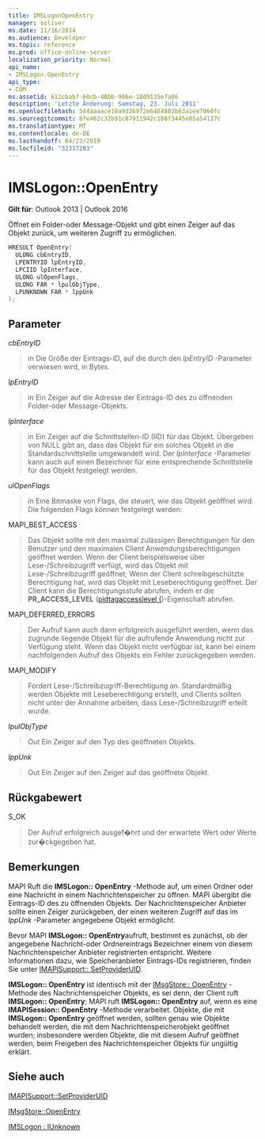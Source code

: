 ```yaml
---
title: IMSLogonOpenEntry
manager: soliver
ms.date: 11/16/2014
ms.audience: Developer
ms.topic: reference
ms.prod: office-online-server
localization_priority: Normal
api_name:
- IMSLogon.OpenEntry
api_type:
- COM
ms.assetid: 612cbab7-60cb-48bb-906e-18d9135e7a86
description: 'Letzte Änderung: Samstag, 23. Juli 2011'
ms.openlocfilehash: 544aaaace18a9d26972e6484803b63a1ee7060fc
ms.sourcegitcommit: 8fe462c32b91c87911942c188f3445e85a54137c
ms.translationtype: MT
ms.contentlocale: de-DE
ms.lasthandoff: 04/23/2019
ms.locfileid: "32317283"
---
```

# <a name="imslogonopenentry"></a>IMSLogon::OpenEntry

  
  
**Gilt für**: Outlook 2013 | Outlook 2016 
  
Öffnet ein Folder-oder Message-Objekt und gibt einen Zeiger auf das Objekt zurück, um weiteren Zugriff zu ermöglichen. 
  
```cpp
HRESULT OpenEntry(
  ULONG cbEntryID,
  LPENTRYID lpEntryID,
  LPCIID lpInterface,
  ULONG ulOpenFlags,
  ULONG FAR * lpulObjType,
  LPUNKNOWN FAR * lppUnk
);
```

## <a name="parameters"></a>Parameter

 _cbEntryID_
  
> in Die Größe der Eintrags-ID, auf die durch den _lpEntryID_ -Parameter verwiesen wird, in Bytes. 
    
 _lpEntryID_
  
> in Ein Zeiger auf die Adresse der Eintrags-ID des zu öffnenden Folder-oder Message-Objekts. 
    
 _lpInterface_
  
> in Ein Zeiger auf die Schnittstellen-ID (IID) für das Objekt. Übergeben von NULL gibt an, dass das Objekt für ein solches Objekt in die Standardschnittstelle umgewandelt wird. Der _lpInterface_ -Parameter kann auch auf einen Bezeichner für eine entsprechende Schnittstelle für das Objekt festgelegt werden. 
    
 _ulOpenFlags_
  
> in Eine Bitmaske von Flags, die steuert, wie das Objekt geöffnet wird. Die folgenden Flags können festgelegt werden:
    
MAPI_BEST_ACCESS 
  
> Das Objekt sollte mit den maximal zulässigen Berechtigungen für den Benutzer und den maximalen Client Anwendungsberechtigungen geöffnet werden. Wenn der Client beispielsweise über Lese-/Schreibzugriff verfügt, wird das Objekt mit Lese-/Schreibzugriff geöffnet; Wenn der Client schreibgeschützte Berechtigung hat, wird das Objekt mit Leseberechtigung geöffnet. Der Client kann die Berechtigungsstufe abrufen, indem er die **PR_ACCESS_LEVEL** ([pidtagaccesslevel (](pidtagaccesslevel-canonical-property.md))-Eigenschaft abrufen.
    
MAPI_DEFERRED_ERRORS 
  
> Der Aufruf kann auch dann erfolgreich ausgeführt werden, wenn das zugrunde liegende Objekt für die aufrufende Anwendung nicht zur Verfügung steht. Wenn das Objekt nicht verfügbar ist, kann bei einem nachfolgenden Aufruf des Objekts ein Fehler zurückgegeben werden.
    
MAPI_MODIFY 
  
> Fordert Lese-/Schreibzugriff-Berechtigung an. Standardmäßig werden Objekte mit Leseberechtigung erstellt, und Clients sollten nicht unter der Annahme arbeiten, dass Lese-/Schreibzugriff erteilt wurde. 
    
 _lpulObjType_
  
> Out Ein Zeiger auf den Typ des geöffneten Objekts.
    
 _lppUnk_
  
> Out Ein Zeiger auf den Zeiger auf das geöffnete Objekt.
    
## <a name="return-value"></a>Rückgabewert

S_OK 
  
> Der Aufruf erfolgreich ausgef�hrt und der erwartete Wert oder Werte zur�ckgegeben hat.
    
## <a name="remarks"></a>Bemerkungen

MAPI Ruft die **IMSLogon:: OpenEntry** -Methode auf, um einen Ordner oder eine Nachricht in einem Nachrichtenspeicher zu öffnen. MAPI übergibt die Eintrags-ID des zu öffnenden Objekts. Der Nachrichtenspeicher Anbieter sollte einen Zeiger zurückgeben, der einen weiteren Zugriff auf das im _lppUnk_ -Parameter angegebene Objekt ermöglicht. 
  
Bevor MAPI **IMSLogon:: OpenEntry**aufruft, bestimmt es zunächst, ob der angegebene Nachricht-oder Ordnereintrags Bezeichner einem von diesem Nachrichtenspeicher Anbieter registrierten entspricht. Weitere Informationen dazu, wie Speicheranbieter Eintrags-IDs registrieren, finden Sie unter [IMAPISupport:: SetProviderUID](imapisupport-setprovideruid.md).
  
 **IMSLogon:: OpenEntry** ist identisch mit der [IMsgStore:: OpenEntry](imsgstore-openentry.md) -Methode des Nachrichtenspeicher Objekts, es sei denn, der Client ruft **IMSLogon:: OpenEntry**; MAPI ruft **IMSLogon:: OpenEntry** auf, wenn es eine **IMAPISession:: OpenEntry** -Methode verarbeitet. Objekte, die mit **IMSLogon:: OpenEntry** geöffnet werden, sollten genau wie Objekte behandelt werden, die mit dem Nachrichtenspeicherobjekt geöffnet wurden; insbesondere werden Objekte, die mit diesem Aufruf geöffnet werden, beim Freigeben des Nachrichtenspeicher Objekts für ungültig erklärt. 
  
## <a name="see-also"></a>Siehe auch



[IMAPISupport::SetProviderUID](imapisupport-setprovideruid.md)
  
[IMsgStore::OpenEntry](imsgstore-openentry.md)
  
[IMSLogon : IUnknown](imslogoniunknown.md)

